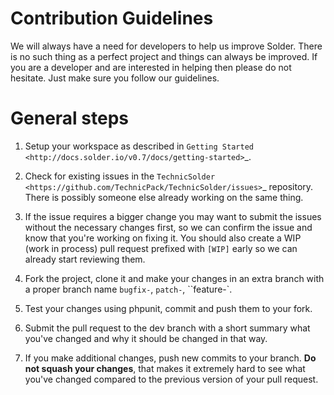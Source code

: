 # Contribution Guidelines

We will always have a need for developers to help us improve Solder. There is no such thing as a perfect project and things can always be improved. If you are a developer and are interested in helping then please do not hesitate. Just make sure you follow our guidelines.

General steps
=============

1. Setup your workspace as described in `Getting Started <http://docs.solder.io/v0.7/docs/getting-started>`_.

2. Check for existing issues in the `TechnicSolder <https://github.com/TechnicPack/TechnicSolder/issues>`_ repository. There is possibly someone else already working on the same thing. 

3. If the issue requires a bigger change you may want to submit the issues without the necessary changes first, so we can confirm the issue and know that you're working on fixing it. You should also create a WIP (work in process) pull request prefixed with ``[WIP]`` early so we can already start reviewing them.

4. Fork the project, clone it and make your changes in an extra branch with a proper branch name ``bugfix-``, ``patch-``, ``feature-`.

5. Test your changes using phpunit, commit and push them to your fork.

6. Submit the pull request to the dev branch with a short summary what you've changed and why it should be changed in that way.

7. If you make additional changes, push new commits to your branch. **Do not squash your changes**, that makes it extremely hard to see what you've changed compared to the previous version of your pull request.